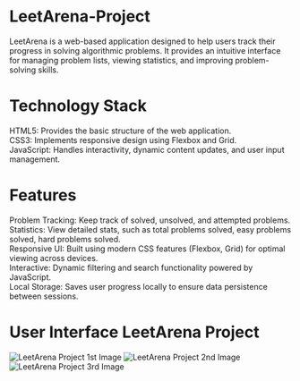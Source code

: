 # LeetArena-Project
LeetArena is a web-based application designed to help users track their progress in solving algorithmic problems. It provides an intuitive interface for managing problem lists, viewing statistics, and improving problem-solving skills.

# Technology Stack
HTML5: Provides the basic structure of the web application.<br/>
CSS3: Implements responsive design using Flexbox and Grid.<br/>
JavaScript: Handles interactivity, dynamic content updates, and user input management.<br/>

# Features
Problem Tracking: Keep track of solved, unsolved, and attempted problems.<br/>
Statistics: View detailed stats, such as total problems solved, easy problems solved, hard problems solved.<br/>
Responsive UI: Built using modern CSS features (Flexbox, Grid) for optimal viewing across devices.<br/>
Interactive: Dynamic filtering and search functionality powered by JavaScript.<br/>
Local Storage: Saves user progress locally to ensure data persistence between sessions.<br/>

# User Interface LeetArena Project
![LeetArena Project 1st Image](https://github.com/user-attachments/assets/f2d4bac4-2923-4051-a58b-89e221cddf61)
![LeetArena Project 2nd Image](https://github.com/user-attachments/assets/0a9e696a-b365-4c8e-b3cd-b2bebfe57ee0)
![LeetArena Project 3rd Image](https://github.com/user-attachments/assets/ebcec2f1-3bcf-45e4-83af-384a92f64c64)
